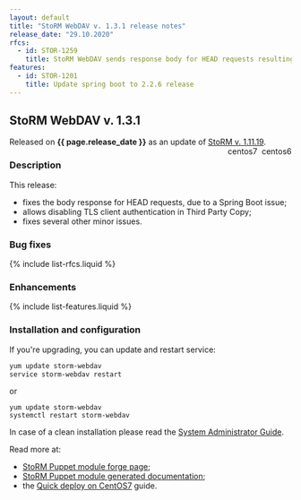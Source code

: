 ```yaml
---
layout: default
title: "StoRM WebDAV v. 1.3.1 release notes"
release_date: "29.10.2020"
rfcs:
  - id: STOR-1259
    title: StoRM WebDAV sends response body for HEAD requests resulting in errors
features:
  - id: STOR-1201
    title: Update spring boot to 2.2.6 release
---
```


## StoRM WebDAV v. 1.3.1

Released on **{{ page.release_date }}** as an update of [StoRM v. 1.11.19][release-notes].
<span style="float: right; margin-left: 8px;" class="label label-success">centos6</span>
<span style="float: right; margin-left: 8px;" class="label label-info">centos7</span>

### Description

This release:

- fixes the body response for HEAD requests, due to a Spring Boot issue;
- allows disabling TLS client authentication in Third Party Copy;
- fixes several other minor issues.

### Bug fixes

{% include list-rfcs.liquid %}

### Enhancements

{% include list-features.liquid %}

### Installation and configuration

If you're upgrading, you can update and restart service:

```bash
yum update storm-webdav
service storm-webdav restart
```

or

```
yum update storm-webdav
systemctl restart storm-webdav
```

In case of a clean installation please read the [System Administrator Guide][storm-sysadmin-guide].

Read more at:
* [StoRM Puppet module forge page][stormpuppetmodule];
* [StoRM Puppet module generated documentation][stormpuppetmoduledoc];
* the [Quick deploy on CentOS7][quickdeploy] guide.

[stormpuppetmodule]: https://forge.puppet.com/cnafsd/storm
[stormpuppetmoduledoc]: https://italiangrid.github.io/storm-puppet-module/

[release-notes]: {{site.baseurl}}/release-notes/StoRM-v1.11.19.html
[storm-sysadmin-guide]: {{site.baseurl}}/documentation/sysadmin-guide/1.11.19

[quickdeploy]: {{site.baseurl}}/documentation/sysadmin-guide/1.11.19/quick-deployments/centos7/
[dav-guide]: {{site.baseurl}}/documentation/sysadmin-guide/1.11.19/installation-guides/storm-webdav/storm-webdav-guide/

